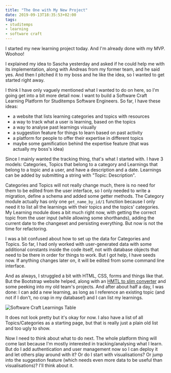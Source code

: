 ```yaml
---
title: "The One with My New Project"
date: 2019-09-13T18:35:53+02:00
tags:
- studitemps
- learning
- software craft
---
```


I started my new learning project today. And I'm already done with my MVP. Woohoo!

I explained my idea to Sascha yesterday and asked if he could help me with its implementation, along with Andreas from my former team, and he said yes. And then I pitched it to my boss and he like the idea, so I wanted to get started right away.

I think I have only vaguely mentioned what I wanted to do on here, so I'm going get into a bit more detail now. I want to build a Software Craft Learning Platform for Studitemps Software Engineers. So far, I have these ideas:

- a website that lists learning categories and topics with resources
- a way to track what a user is learning, based on the topics
- a way to analyse past learnings visually
- a suggestion feature for things to learn based on past activity
- a platform for people to offer their expertise in different topics
- maybe some gamification behind the expertise feature (that was actually my boss's idea)

Since I mainly wanted the tracking thing, that's what I started with. I have 3 models: Categories, Topics that belong to a category and Learnings that belong to a topic and a user, and have a description and a date. Learnings can be added by submitting a string with "Topic: Description".

Categories and Topics will not really change much, there is no need for them to be edited from the user interface, so I only needed to write a migration, define a schema and added some getter methods. The Category module actually has only one `get_name_by_id/1` function because I only need it to list all the learnings with their topics and the topics' categories. My Learning module does a bit much right now, with getting the correct topic from the user input (while allowing some shorthands), adding the current date to the changeset and persisting everything. But now is not the time for refactoring.

I was a bit confused about how to set up the data for Categories and Topics. So far, I had only worked with user-generated data with some additional constants inside the code itself, not with database objects that need to be there in order for things to work. But I got help, I have seeds now. If anything changes later on, it will be edited from some command line interface.

And as always, I struggled a bit with HTML, CSS, forms and things like that. But the Bootstrap website helped, along with an [HMTL to slim converter](https://html2slim.herokuapp.com/) and some peeking into my old team's projects. And after about half a day, I was done: I can add a new learning, as long as I reference an existing topic (and not if I don't, no crap in my database!) and I can list my learnings.

![Software Craft Learnings Table](/images/posts/2019-09-13-learning-table.png)

It does not look pretty but it's okay for now. I also have a list of all Topics/Categories as a starting page, but that is really just a plain old list and too ugly to show.

Now I need to think about what to do next. The whole platform thing will come last because I'm mostly interested in tracking/analysing what I learn. But do I add authentication and user management now so I can deploy it and let others play around with it? Or do I start with visualisations? Or jump into the suggestion feature (which needs even more data to be useful than visualisations)? I'll think about it.


